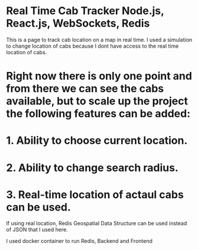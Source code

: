 # Real Time Cab Tracker Node.js, React.js, WebSockets, Redis
This is a page to track cab location on a map in real time. 
I used a simulation to change location of cabs because I dont have access to the real time location of cabs.
# Right now there is only one point and from there we can see the cabs available, but to scale up the project the following features can be added:
# 1. Ability to choose current location.
# 2. Ability to change search radius.
# 3. Real-time location of actaul cabs can be used.

If using real location, Redis Geospatial Data Structure can be used instead of JSON that I used here.

I used docker container to run Redis, Backend and Frontend
